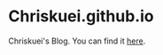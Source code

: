 Chriskuei.github.io
=====================

Chriskuei's Blog. You can find it [here][1].

[1]: https://chriskuei.github.io
